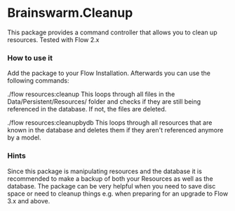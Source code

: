 # Brainswarm.Cleanup #

This package provides a command controller that allows you to clean up resources.
Tested with Flow 2.x

### How to use it ###

Add the package to your Flow Installation.
Afterwards you can use the following commands:

./flow resources:cleanup
This loops through all files in the Data/Persistent/Resources/ folder and checks if they are still being referenced in the database. If not, the files are deleted.

./flow resources:cleanupbydb
This loops through all resources that are known in the database and deletes them if they aren't referenced anymore by a model.

### Hints ###

Since this package is manipulating resources and the database it is recommended to make a backup of both your Resources as well as the database.
The package can be very helpful when you need to save disc space or need to cleanup things e.g. when preparing for an upgrade to Flow 3.x and above.
